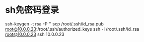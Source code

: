 # sh免密码登录 

 ssh-keygen -t rsa -P ''
 scp /root/.ssh/id_rsa.pub  root@10.0.0.23:/root/.ssh/authorized_keys
 ssh -i /root/.ssh/id_rsa root@10.0.0.23
 ssh 10.0.0.23

